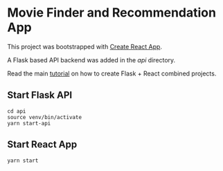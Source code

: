 # Movie Finder and Recommendation App

This project was bootstrapped with [Create React App](https://github.com/facebook/create-react-app).

A Flask based API backend was added in the *api* directory.

Read the main [tutorial](https://blog.miguelgrinberg.com/post/how-to-create-a-react--flask-project) on how to create Flask + React combined projects.

## Start Flask API
```
cd api
source venv/bin/activate
yarn start-api
```

## Start React App
```
yarn start
```
